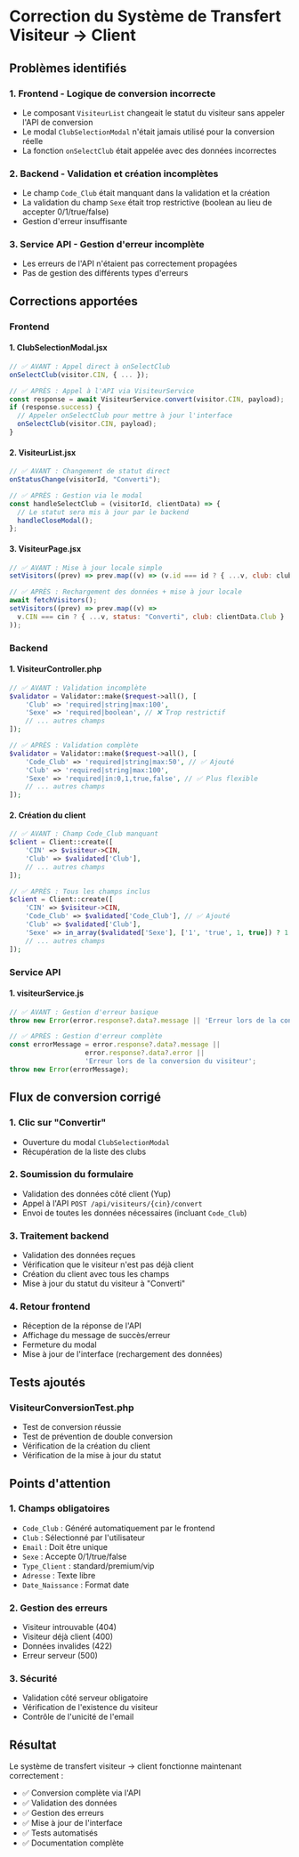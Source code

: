 # Correction du Système de Transfert Visiteur → Client

## Problèmes identifiés

### 1. **Frontend - Logique de conversion incorrecte**
- Le composant `VisiteurList` changeait le statut du visiteur sans appeler l'API de conversion
- Le modal `ClubSelectionModal` n'était jamais utilisé pour la conversion réelle
- La fonction `onSelectClub` était appelée avec des données incorrectes

### 2. **Backend - Validation et création incomplètes**
- Le champ `Code_Club` était manquant dans la validation et la création
- La validation du champ `Sexe` était trop restrictive (boolean au lieu de accepter 0/1/true/false)
- Gestion d'erreur insuffisante

### 3. **Service API - Gestion d'erreur incomplète**
- Les erreurs de l'API n'étaient pas correctement propagées
- Pas de gestion des différents types d'erreurs

## Corrections apportées

### Frontend

#### 1. **ClubSelectionModal.jsx**
```javascript
// ✅ AVANT : Appel direct à onSelectClub
onSelectClub(visitor.CIN, { ... });

// ✅ APRÈS : Appel à l'API via VisiteurService
const response = await VisiteurService.convert(visitor.CIN, payload);
if (response.success) {
  // Appeler onSelectClub pour mettre à jour l'interface
  onSelectClub(visitor.CIN, payload);
}
```

#### 2. **VisiteurList.jsx**
```javascript
// ✅ AVANT : Changement de statut direct
onStatusChange(visitorId, "Converti");

// ✅ APRÈS : Gestion via le modal
const handleSelectClub = (visitorId, clientData) => {
  // Le statut sera mis à jour par le backend
  handleCloseModal();
};
```

#### 3. **VisiteurPage.jsx**
```javascript
// ✅ AVANT : Mise à jour locale simple
setVisitors((prev) => prev.map((v) => (v.id === id ? { ...v, club: clubName } : v)));

// ✅ APRÈS : Rechargement des données + mise à jour locale
await fetchVisitors();
setVisitors((prev) => prev.map((v) => 
  v.CIN === cin ? { ...v, status: "Converti", club: clientData.Club } : v
));
```

### Backend

#### 1. **VisiteurController.php**
```php
// ✅ AVANT : Validation incomplète
$validator = Validator::make($request->all(), [
    'Club' => 'required|string|max:100',
    'Sexe' => 'required|boolean', // ❌ Trop restrictif
    // ... autres champs
]);

// ✅ APRÈS : Validation complète
$validator = Validator::make($request->all(), [
    'Code_Club' => 'required|string|max:50', // ✅ Ajouté
    'Club' => 'required|string|max:100',
    'Sexe' => 'required|in:0,1,true,false', // ✅ Plus flexible
    // ... autres champs
]);
```

#### 2. **Création du client**
```php
// ✅ AVANT : Champ Code_Club manquant
$client = Client::create([
    'CIN' => $visiteur->CIN,
    'Club' => $validated['Club'],
    // ... autres champs
]);

// ✅ APRÈS : Tous les champs inclus
$client = Client::create([
    'CIN' => $visiteur->CIN,
    'Code_Club' => $validated['Code_Club'], // ✅ Ajouté
    'Club' => $validated['Club'],
    'Sexe' => in_array($validated['Sexe'], ['1', 'true', 1, true]) ? 1 : 0, // ✅ Conversion correcte
    // ... autres champs
]);
```

### Service API

#### 1. **visiteurService.js**
```javascript
// ✅ AVANT : Gestion d'erreur basique
throw new Error(error.response?.data?.message || 'Erreur lors de la conversion du visiteur');

// ✅ APRÈS : Gestion d'erreur complète
const errorMessage = error.response?.data?.message || 
                   error.response?.data?.error || 
                   'Erreur lors de la conversion du visiteur';
throw new Error(errorMessage);
```

## Flux de conversion corrigé

### 1. **Clic sur "Convertir"**
- Ouverture du modal `ClubSelectionModal`
- Récupération de la liste des clubs

### 2. **Soumission du formulaire**
- Validation des données côté client (Yup)
- Appel à l'API `POST /api/visiteurs/{cin}/convert`
- Envoi de toutes les données nécessaires (incluant `Code_Club`)

### 3. **Traitement backend**
- Validation des données reçues
- Vérification que le visiteur n'est pas déjà client
- Création du client avec tous les champs
- Mise à jour du statut du visiteur à "Converti"

### 4. **Retour frontend**
- Réception de la réponse de l'API
- Affichage du message de succès/erreur
- Fermeture du modal
- Mise à jour de l'interface (rechargement des données)

## Tests ajoutés

### **VisiteurConversionTest.php**
- Test de conversion réussie
- Test de prévention de double conversion
- Vérification de la création du client
- Vérification de la mise à jour du statut

## Points d'attention

### 1. **Champs obligatoires**
- `Code_Club` : Généré automatiquement par le frontend
- `Club` : Sélectionné par l'utilisateur
- `Email` : Doit être unique
- `Sexe` : Accepte 0/1/true/false
- `Type_Client` : standard/premium/vip
- `Adresse` : Texte libre
- `Date_Naissance` : Format date

### 2. **Gestion des erreurs**
- Visiteur introuvable (404)
- Visiteur déjà client (400)
- Données invalides (422)
- Erreur serveur (500)

### 3. **Sécurité**
- Validation côté serveur obligatoire
- Vérification de l'existence du visiteur
- Contrôle de l'unicité de l'email

## Résultat

Le système de transfert visiteur → client fonctionne maintenant correctement :
- ✅ Conversion complète via l'API
- ✅ Validation des données
- ✅ Gestion des erreurs
- ✅ Mise à jour de l'interface
- ✅ Tests automatisés
- ✅ Documentation complète
